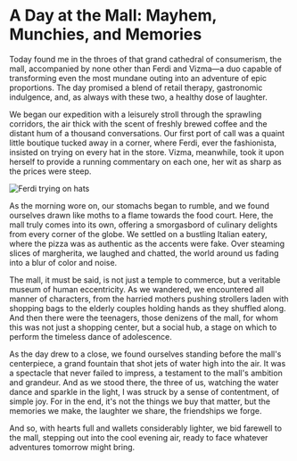 # A Day at the Mall: Mayhem, Munchies, and Memories

Today found me in the throes of that grand cathedral of consumerism, the mall, accompanied by none other than Ferdi and Vizma—a duo capable of transforming even the most mundane outing into an adventure of epic proportions. The day promised a blend of retail therapy, gastronomic indulgence, and, as always with these two, a healthy dose of laughter.

We began our expedition with a leisurely stroll through the sprawling corridors, the air thick with the scent of freshly brewed coffee and the distant hum of a thousand conversations. Our first port of call was a quaint little boutique tucked away in a corner, where Ferdi, ever the fashionista, insisted on trying on every hat in the store. Vizma, meanwhile, took it upon herself to provide a running commentary on each one, her wit as sharp as the prices were steep.

![Ferdi trying on hats](./picture_1.jpg)

As the morning wore on, our stomachs began to rumble, and we found ourselves drawn like moths to a flame towards the food court. Here, the mall truly comes into its own, offering a smorgasbord of culinary delights from every corner of the globe. We settled on a bustling Italian eatery, where the pizza was as authentic as the accents were fake. Over steaming slices of margherita, we laughed and chatted, the world around us fading into a blur of color and noise.

The mall, it must be said, is not just a temple to commerce, but a veritable museum of human eccentricity. As we wandered, we encountered all manner of characters, from the harried mothers pushing strollers laden with shopping bags to the elderly couples holding hands as they shuffled along. And then there were the teenagers, those denizens of the mall, for whom this was not just a shopping center, but a social hub, a stage on which to perform the timeless dance of adolescence.

As the day drew to a close, we found ourselves standing before the mall's centerpiece, a grand fountain that shot jets of water high into the air. It was a spectacle that never failed to impress, a testament to the mall's ambition and grandeur. And as we stood there, the three of us, watching the water dance and sparkle in the light, I was struck by a sense of contentment, of simple joy. For in the end, it's not the things we buy that matter, but the memories we make, the laughter we share, the friendships we forge.

And so, with hearts full and wallets considerably lighter, we bid farewell to the mall, stepping out into the cool evening air, ready to face whatever adventures tomorrow might bring.